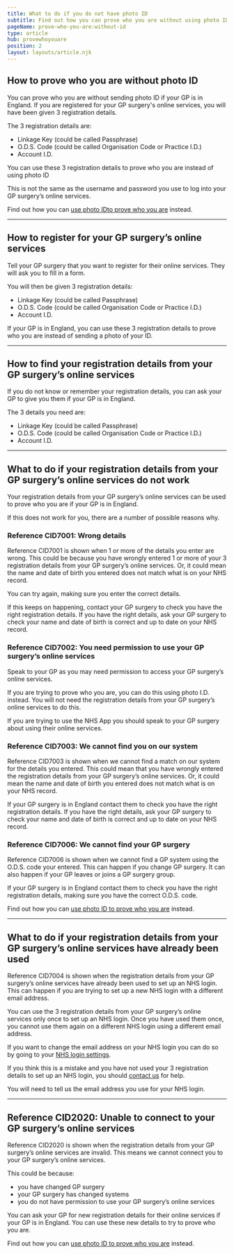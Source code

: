 ```yaml
---
title: What to do if you do not have photo ID
subtitle: Find out how you can prove who you are without using photo ID.
pageName: prove-who-you-are:without-id
type: article
hub: provewhoyouare
position: 2
layout: layouts/article.njk
---
```


## How to prove who you are without photo ID

You can prove who you are without sending photo <span aria-label="I.D.">ID</span> if your GP is in England. If you are registered for your GP surgery's online services, you will have been given 3 registration details.

The 3 registration details are:

- Linkage Key (could be called Passphrase)
- O.D.S. Code (could be called Organisation Code or Practice I.D.)
- Account I.D.

You can use these 3 registration details to prove who you are instead of using photo <span aria-label="I.D.">ID</span>

This is not the same as the username and password you use to log into your GP surgery’s online services.

Find out how you can <a href="/provewhoyouare/withid">use photo <span aria-label="I.D.">ID</span>to prove who you are</a> instead.

---

## How to register for your GP surgery’s online services

Tell your GP surgery that you want to register for their online services. They will ask you to fill in a form.

You will then be given 3 registration details:

- Linkage Key (could be called Passphrase)
- O.D.S. Code (could be called Organisation Code or Practice I.D.)
- Account I.D.

If your GP is in England, you can use these 3 registration details to prove who you are instead of sending a photo of your <span aria-label="I.D.">ID</span>.

---

## How to find your registration details from your GP surgery’s online services

If you do not know or remember your registration details, you can ask your GP to give you them if your GP is in England.

The 3 details you need are:

- Linkage Key (could be called Passphrase)
- O.D.S. Code (could be called Organisation Code or Practice I.D.)
- Account I.D.

---

## What to do if your registration details from your GP surgery’s online services do not work

Your registration details from your GP surgery’s online services can be used to prove who you are if your GP is in England.

If this does not work for you, there are a number of possible reasons why.

### Reference CID7001: Wrong details

Reference CID7001 is shown when 1 or more of the details you enter are wrong. This could be because you have wrongly entered 1 or more of your 3 registration details from your GP surgery’s online services. Or, it could mean the name and date of birth you entered does not match what is on your NHS record.

You can try again, making sure you enter the correct details.

If this keeps on happening, contact your GP surgery to check you have the right registration details. If you have the right details, ask your GP surgery to check your name and date of birth is correct and up to date on your NHS record.

### Reference CID7002: You need permission to use your GP surgery’s online services

Speak to your GP as you may need permission to access your GP surgery’s online services.

If you are trying to prove who you are, you can do this using photo I.D. instead. You will not need the registration details from your GP surgery’s online services to do this.

If you are trying to use the NHS App you should speak to your GP surgery about using their online services.

### Reference CID7003: We cannot find you on our system

Reference CID7003 is shown when we cannot find a match on our system for the details you entered. This could mean that you have wrongly entered the registration details from your GP surgery’s online services. Or, it could mean the name and date of birth you entered does not match what is on your NHS record.

If your GP surgery is in England contact them to check you have the right registration details. If you have the right details, ask your GP surgery to check your name and date of birth is correct and up to date on your NHS record.

### Reference CID7006: We cannot find your GP surgery

Reference CID7006 is shown when we cannot find a GP system using the O.D.S. code your entered. This can happen if you change GP surgery. It can also happen if your GP leaves or joins a GP surgery group.

If your GP surgery is in England contact them to check you have the right registration details, making sure you have the correct O.D.S. code.

Find out how you can <a href="/provewhoyouare/withid">use photo <span aria-label="I.D.">ID</span> to prove who you are</a> instead.

---

## What to do if your registration details from your GP surgery’s online services have already been used

Reference CID7004 is shown when the registration details from your GP surgery’s online services have already been used to set up an NHS login. This can happen if you are trying to set up a new NHS login with a different email address.

You can use the 3 registration details from your GP surgery’s online services only once to set up an NHS login. Once you have used them once, you cannot use them again on a different NHS login using a different email address.

If you want to change the email address on your NHS login you can do so by going to your [NHS login settings](https://settings.login.nhs.uk/ 'NHS login settings').

If you think this is a mistake and you have not used your 3 registration details to set up an NHS login, you should [contact us](/contact?error=CID7004 'contact us') for help.

You will need to tell us the email address you use for your NHS login.

---

## Reference CID2020: Unable to connect to your GP surgery’s online services

Reference CID2020 is shown when the registration details from your GP surgery’s online services are invalid. This means we cannot connect you to your GP surgery’s online services.

This could be because:

- you have changed GP surgery
- your GP surgery has changed systems
- you do not have permission to use your GP surgery’s online services

You can ask your GP for new registration details for their online services if your GP is in England. You can use these new details to try to prove who you are.

Find out how you can <a href="/provewhoyouare/withid">use photo <span aria-label="I.D.">ID</span> to prove who you are</a> instead.
